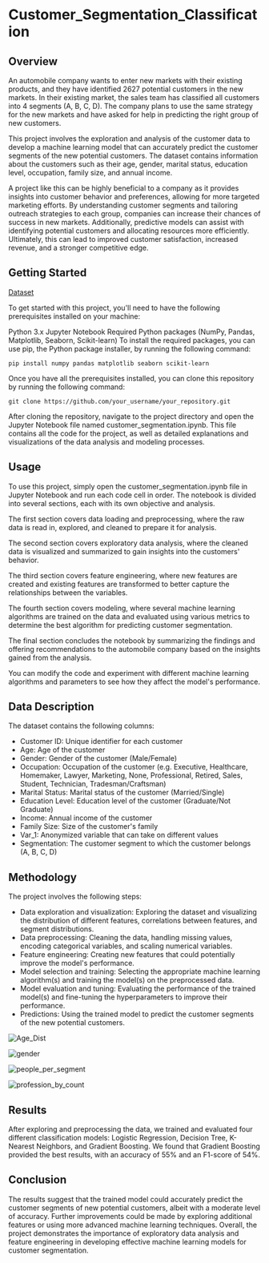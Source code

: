# Customer_Segmentation_Classification

## Overview

An automobile company wants to enter new markets with their existing products, and they have identified 2627 potential customers in the new markets. In their existing market, the sales team has classified all customers into 4 segments (A, B, C, D). The company plans to use the same strategy for the new markets and have asked for help in predicting the right group of new customers.

This project involves the exploration and analysis of the customer data to develop a machine learning model that can accurately predict the customer segments of the new potential customers. The dataset contains information about the customers such as their age, gender, marital status, education level, occupation, family size, and annual income.

A project like this can be highly beneficial to a company as it provides insights into customer behavior and preferences, allowing for more targeted marketing efforts. By understanding customer segments and tailoring outreach strategies to each group, companies can increase their chances of success in new markets. Additionally, predictive models can assist with identifying potential customers and allocating resources more efficiently. Ultimately, this can lead to improved customer satisfaction, increased revenue, and a stronger competitive edge.

## Getting Started

[Dataset](https://www.kaggle.com/datasets/kaushiksuresh147/customer-segmentation)

To get started with this project, you'll need to have the following prerequisites installed on your machine:

Python 3.x
Jupyter Notebook
Required Python packages (NumPy, Pandas, Matplotlib, Seaborn, Scikit-learn)
To install the required packages, you can use pip, the Python package installer, by running the following command:

```pip install numpy pandas matplotlib seaborn scikit-learn```

Once you have all the prerequisites installed, you can clone this repository by running the following command:

```git clone https://github.com/your_username/your_repository.git```

After cloning the repository, navigate to the project directory and open the Jupyter Notebook file named customer_segmentation.ipynb. This file contains all the code for the project, as well as detailed explanations and visualizations of the data analysis and modeling processes.

## Usage

To use this project, simply open the customer_segmentation.ipynb file in Jupyter Notebook and run each code cell in order. The notebook is divided into several sections, each with its own objective and analysis.

The first section covers data loading and preprocessing, where the raw data is read in, explored, and cleaned to prepare it for analysis.

The second section covers exploratory data analysis, where the cleaned data is visualized and summarized to gain insights into the customers' behavior.

The third section covers feature engineering, where new features are created and existing features are transformed to better capture the relationships between the variables.

The fourth section covers modeling, where several machine learning algorithms are trained on the data and evaluated using various metrics to determine the best algorithm for predicting customer segmentation.

The final section concludes the notebook by summarizing the findings and offering recommendations to the automobile company based on the insights gained from the analysis.

You can modify the code and experiment with different machine learning algorithms and parameters to see how they affect the model's performance.

## Data Description

The dataset contains the following columns:

* Customer ID: Unique identifier for each customer
* Age: Age of the customer
* Gender: Gender of the customer (Male/Female)
* Occupation: Occupation of the customer (e.g. Executive, Healthcare, Homemaker, Lawyer, Marketing, None, Professional, Retired, Sales, Student, Technician, Tradesman/Craftsman)
* Marital Status: Marital status of the customer (Married/Single)
* Education Level: Education level of the customer (Graduate/Not Graduate)
* Income: Annual income of the customer
* Family Size: Size of the customer's family
* Var_1: Anonymized variable that can take on different values
* Segmentation: The customer segment to which the customer belongs (A, B, C, D)

## Methodology

The project involves the following steps:

* Data exploration and visualization: Exploring the dataset and visualizing the distribution of different features, correlations between features, and segment distributions.
* Data preprocessing: Cleaning the data, handling missing values, encoding categorical variables, and scaling numerical variables.
* Feature engineering: Creating new features that could potentially improve the model's performance.
* Model selection and training: Selecting the appropriate machine learning algorithm(s) and training the model(s) on the preprocessed data.
* Model evaluation and tuning: Evaluating the performance of the trained model(s) and fine-tuning the hyperparameters to improve their performance.
* Predictions: Using the trained model to predict the customer segments of the new potential customers.

![Age_Dist](https://user-images.githubusercontent.com/80132877/236533795-e33fe538-a220-4c4e-a3af-6c23362bbf26.png)

![gender](https://user-images.githubusercontent.com/80132877/236533810-11831d39-1651-4fd3-be6b-ea3257992fc8.png)

![people_per_segment](https://user-images.githubusercontent.com/80132877/236533826-3d6eb2c5-0fcc-427c-b0f1-fddc76c1e86c.png)

![profession_by_count](https://user-images.githubusercontent.com/80132877/236533842-19407334-70bb-424e-8de9-d7a2ff14cb2a.png)

## Results

After exploring and preprocessing the data, we trained and evaluated four different classification models: Logistic Regression, Decision Tree, K-Nearest Neighbors, and Gradient Boosting. We found that Gradient Boosting provided the best results, with an accuracy of 55% and an F1-score of 54%.

## Conclusion

The results suggest that the trained model could accurately predict the customer segments of new potential customers, albeit with a moderate level of accuracy. Further improvements could be made by exploring additional features or using more advanced machine learning techniques. Overall, the project demonstrates the importance of exploratory data analysis and feature engineering in developing effective machine learning models for customer segmentation.
